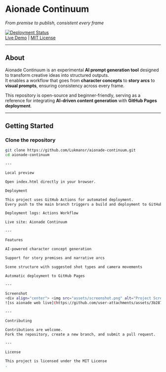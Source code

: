 # Aionade Continuum  
*From premise to publish, consistent every frame*

[![Deployment Status](https://github.com/Lukmansr/aionade-continuum/actions/workflows/pages.yml/badge.svg)](https://github.com/Lukmansr/aionade-continuum/actions/workflows/pages.yml)  
[Live Demo](https://lukmansr.github.io/aionade-continuum/) | [MIT License](LICENSE)

---

## About  
Aionade Continuum is an experimental **AI prompt generation tool** designed to transform creative ideas into structured outputs.  
It enables a workflow that goes from **character concepts** to **story arcs** to **visual prompts**, ensuring consistency across every frame.  

This repository is open-source and beginner-friendly, serving as a reference for integrating **AI-driven content generation** with **GitHub Pages deployment**.

---

## Getting Started  

### Clone the repository
```bash
git clone https://github.com/Lukmansr/aionade-continuum.git
cd aionade-continuum

---

Local preview

Open index.html directly in your browser.

Deployment

This project uses GitHub Actions for automated deployment.
Every push to the main branch triggers a build and deployment to GitHub Pages.

Deployment logs: Actions Workflow

Live site: Aionade Continuum

---

Features

AI-powered character concept generation

Support for story premises and narrative arcs

Scene structure with suggested shot types and camera movements

Automatic deployment to GitHub Pages

---

Screenshot
<div align="center"> <img src="assets/screenshot.png" alt="Project Screenshot" width="700"> </div>
![ss aionade web live](https://github.com/user-attachments/assets/3b287b02-eeaf-4c08-bc4f-3eae8ece7838)

---

Contributing

Contributions are welcome.
Fork the repository, create a new branch, and submit a pull request.

---

License

This project is licensed under the MIT License
.

